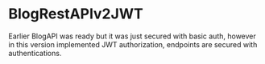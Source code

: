 # BlogRestAPIv2JWT

Earlier BlogAPI was ready but it was just secured with basic auth, however in this version implemented JWT authorization, endpoints are secured with authentications.
